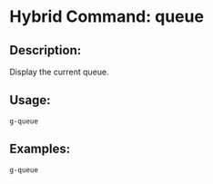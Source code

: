 # Hybrid Command: queue

## Description:
Display the current queue.

## Usage:
    g-queue

## Examples:
    g-queue